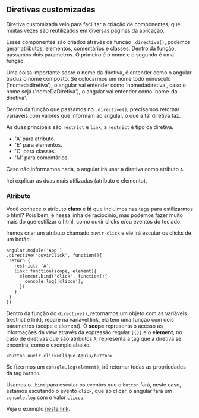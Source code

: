 ## Diretivas customizadas

Diretiva customizada veio para facilitar a criação de componentes, que muitas vezes são reutilizados em diversas páginas da aplicação.

Esses componentes são criados através da função `.directive()`, podemos gerar atributos, elementos, comentários e classes. Dentro da função, passamos dois parametros. O primeiro é o nome e o segundo é uma função. 

Uma coisa importante sobre o nome da diretiva, é entender como o angular traduz o nome composto. Se colocarmos um nome todo minusculo ('nomedadiretiva'), o angular vai entender como 'nomedadiretiva', caso o nome seja ('nomeDaDiretiva'), o angular vai entender como 'nome-da-diretiva'.

Dentro da função que passamos no `.directive()`, precisamos retornar variáveis com valores que informam ao angular, o que a tal diretiva faz.

As duas principais são `restrict` e `link`, a `restrict` é tipo da diretiva.

* 'A' para atributo.
* 'E' para elementos.
* 'C' para classes.
* 'M' para comentários.

Caso não informamos nada, o angular irá usar a diretiva como atributo `A`.

Irei explicar as duas mais utilizadas (atributo e elemento). 

### Atributo

Você conhece o atributo **class** e **id** que incluimos nas tags para estilizarmos o html? Pois bem, é nessa linha de raciocinio, mas podemos fazer muito mais do que estilizar o html, como ouvir clicks e/ou eventos do teclado.

Iremos criar um atributo chamado `ouvir-click` e ele irá escutar os clicks de um botão.

```
angular.module('App')
.directive('ouvirClick', function(){
 return {
   restrict: 'A',
   link: function(scope, element){
     element.bind('click', function(){
       console.log('clicou');
     })
   }
 }
})
```
Dentro da função do `directive()`, retornamos um objeto com as variáveis (restrict e link), repare na variável link, ela tem uma função com dois parametros (scope e element). O **scope** representa o acesso as informações da view através da expressão regular `{{}}` e o **element**, no caso de diretivas que são atributos `A`, representa a tag que a diretiva se encontra, como o exemplo abaixo.
```
<button ouvir-click>Clique Aqui</button>
```

Se fizermos um `console.log(element)`, irá retornar todas as propriedades da tag `button`.

Usamos o `.bind` para escutar os eventos que o `button` fará, neste caso, estamos escutando o evento `click`, que ao clicar, o angular fará um `console.log` com o valor `clicou`.

Veja o exemplo [neste link](http://jsbin.com/nelosi/edit?html,js,console,output).


